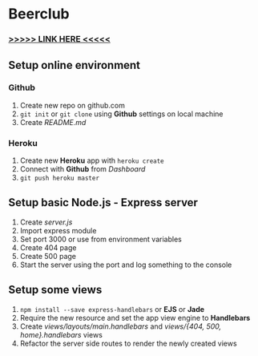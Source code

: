 # Beerclub

### [>>>>> LINK HERE <<<<<](https://quiet-fortress-1367.herokuapp.com/)

## Setup online environment

### Github

1. Create new repo on github.com
2. `git init` or `git clone` using __Github__ settings on local machine
3. Create *README.md*

### Heroku

1. Create new __Heroku__ app with `heroku create`
2. Connect with __Github__ from *Dashboard*
3. `git push heroku master`

## Setup basic Node.js - Express server

1. Create *server.js*
2. Import express module
3. Set port 3000 or use from environment variables
4. Create 404 page
5. Create 500 page
6. Start the server using the port and log something to the console

## Setup some views

1. `npm install --save express-handlebars` or __EJS__ or __Jade__
2. Require the new resource and set the app view engine to __Handlebars__ 
3. Create *views/layouts/main.handlebars* and *views/{404, 500, home}.handlebars* views
4. Refactor the server side routes to render the newly created views





